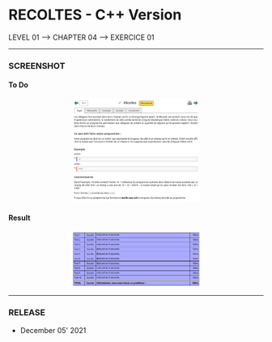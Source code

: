 # RECOLTES - C++ Version
LEVEL 01 --> CHAPTER 04 --> EXERCICE 01

---
### **SCREENSHOT**

#### To Do
<div align="center">
    <img
        src="https://github.com/Ayckinn/CPP/blob/main/FRANCE_IOI/LEVEL_01/Chapter_04/01_recoltes/todo.png"
        alt="DEMO"
        style="width:50%">
</div>

#### Result
<div align="center">
    <img
        src="https://github.com/Ayckinn/CPP/blob/main/FRANCE_IOI/LEVEL_01/Chapter_04/01_recoltes/result.png"
        alt="DEMO"
        style="width:50%">
</div>

---
### **RELEASE**

- December 05' 2021